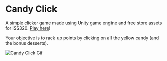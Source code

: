 # Candy Click

A simple clicker game made using Unity game engine and free store assets for ISS320. 
[Play here]( https://hjools.github.io/candy-click/)!

Your objective is to rack up points by clicking on all the yellow candy (and the bonus desserts). 

![Candy Click Gif](demo.gif)
